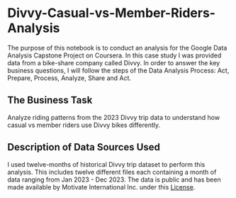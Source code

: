 # Divvy-Casual-vs-Member-Riders-Analysis
The purpose of this notebook is to conduct an analysis for the Google Data Analysis Capstone Project on Coursera. In this case study I was provided data from a bike-share company called Divvy. In order to answer the key business questions, I will follow the steps of the Data Analysis Process: Act, Prepare, Process, Analyze, Share and Act.

## The Business Task

Analyze riding patterns from the 2023 Divvy trip data to understand how casual vs member riders use Divvy bikes differently.

## Description of Data Sources Used

I used twelve-months of historical Divvy trip dataset to perform this analysis. This includes twelve different files each containing a month of data ranging from Jan 2023 - Dec 2023. The data is public and has been made available by Motivate International Inc. under this [License](https://divvybikes.com/data-license-agreement).

